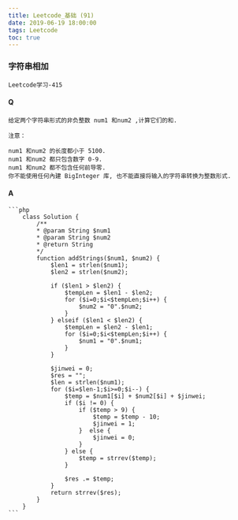 ```yaml
---
title: Leetcode_基础 (91)
date: 2019-06-19 18:00:00
tags: Leetcode
toc: true
---
```


### 字符串相加
    Leetcode学习-415

<!-- more -->

#### Q
    给定两个字符串形式的非负整数 num1 和num2 ,计算它们的和.

    注意：

    num1 和num2 的长度都小于 5100.
    num1 和num2 都只包含数字 0-9.
    num1 和num2 都不包含任何前导零.
    你不能使用任何內建 BigInteger 库, 也不能直接将输入的字符串转换为整数形式.

#### A
    ```php
        class Solution {
            /**
            * @param String $num1
            * @param String $num2
            * @return String
            */
            function addStrings($num1, $num2) {
                $len1 = strlen($num1);
                $len2 = strlen($num2);
                
                if ($len1 > $len2) {
                    $tempLen = $len1 - $len2;
                    for ($i=0;$i<$tempLen;$i++) {
                        $num2 = "0".$num2;
                    }
                } elseif ($len1 < $len2) {
                    $tempLen = $len2 - $len1;
                    for ($i=0;$i<$tempLen;$i++) {
                        $num1 = "0".$num1;
                    }
                }
                
                $jinwei = 0;
                $res = "";
                $len = strlen($num1);
                for ($i=$len-1;$i>=0;$i--) {
                    $temp = $num1[$i] + $num2[$i] + $jinwei;
                    if ($i != 0) {
                        if ($temp > 9) {
                            $temp = $temp - 10;
                            $jinwei = 1;
                        }  else {
                            $jinwei = 0;
                        }
                    } else {
                        $temp = strrev($temp);
                    }
                    
                    $res .= $temp;
                }
                return strrev($res);
            }
        }
    ```
